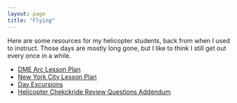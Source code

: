```yaml
---
layout: page
title: "Flying"
---
```


Here are some resources for my helicopter students, back from when I
used to instruct. Those days are mostly long gone, but I like to think I still get out
every once in a while.

* [DME Arc Lesson Plan](helicopter-dme-arc-lesson-plan)
* [New York City Lesson Plan](new-york-city-helicopter-lesson-plan)
* [Day Excursions](day-excursions-from-boston-via-helicopter)
* [Helicopter Chekckride Review Questions Addendum](helicopter-checkride-review-questions-addendum)

